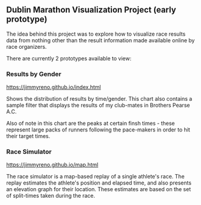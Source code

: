 ## Dublin Marathon Visualization Project (early prototype)

The idea behind this project was to explore how to visualize race results data from nothing other than the result information made available online by race organizers.

There are currently 2 prototypes available to view:

### Results by Gender

https://jimmyreno.github.io/index.html

Shows the distribution of results by time/gender. This chart also contains a sample filter that displays the results of my club-mates in Brothers Pearse A.C. 

Also of note in this chart are the peaks at certain finsh times - these represent large packs of runners following the pace-makers in order to hit their target times.

### Race Simulator

https://jimmyreno.github.io/map.html

The race simulator is a map-based replay of a single athlete's race. The replay estimates the athlete's position and elapsed time, and also presents an elevation graph for their location. These estimates are based on the set of split-times taken during the race.

